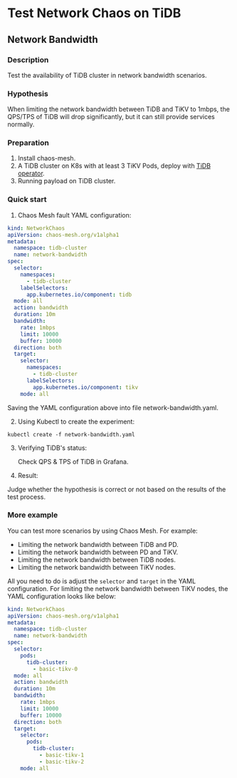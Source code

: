# Test Network Chaos on TiDB

## Network Bandwidth

### Description

Test the availability of TiDB cluster in network bandwidth scenarios.

### Hypothesis

When limiting the network bandwidth between TiDB and TiKV to 1mbps, the QPS/TPS of TiDB will drop significantly, but it can still provide services normally.

### Preparation

1. Install chaos-mesh.
2. A TiDB cluster on K8s with at least 3 TiKV Pods, deploy with [TiDB operator](https://docs.pingcap.com/tidb-in-kubernetes/stable/tidb-operator-overview).
3. Running payload on TiDB cluster.

### Quick start

1. Chaos Mesh fault YAML configuration:

```YAML
kind: NetworkChaos
apiVersion: chaos-mesh.org/v1alpha1
metadata:
  namespace: tidb-cluster
  name: network-bandwidth
spec:
  selector:
    namespaces:
      - tidb-cluster
    labelSelectors:
      app.kubernetes.io/component: tidb
  mode: all
  action: bandwidth
  duration: 10m
  bandwidth:
    rate: 1mbps
    limit: 10000
    buffer: 10000
  direction: both
  target:
    selector:
      namespaces:
        - tidb-cluster
      labelSelectors:
        app.kubernetes.io/component: tikv
    mode: all
```

Saving the YAML configuration above into file network-bandwidth.yaml.

2. Using Kubectl to create the experiment:

```
kubectl create -f network-bandwidth.yaml
```

3. Verifying TiDB's status:

    Check QPS & TPS of TiDB in Grafana.
    <!-- TODO: Add some Grafana picture -->

4. Result:

Judge whether the hypothesis is correct or not based on the results of the test process.

### More example

You can test more scenarios by using Chaos Mesh. For example:

- Limiting the network bandwidth between TiDB and PD.
- Limiting the network bandwidth between PD and TiKV.
- Limiting the network bandwidth between TiDB nodes.
- Limiting the network bandwidth between TiKV nodes.

All you need to do is adjust the `selector` and `target` in the YAML configuration. For limiting the network bandwidth between TiKV nodes, the YAML configuration looks like below:

```YAML
kind: NetworkChaos
apiVersion: chaos-mesh.org/v1alpha1
metadata:
  namespace: tidb-cluster
  name: network-bandwidth
spec:
  selector:
    pods:
      tidb-cluster:
        - basic-tikv-0
  mode: all
  action: bandwidth
  duration: 10m
  bandwidth:
    rate: 1mbps
    limit: 10000
    buffer: 10000
  direction: both
  target:
    selector:
      pods:
        tidb-cluster:
          - basic-tikv-1
          - basic-tikv-2
    mode: all
```
